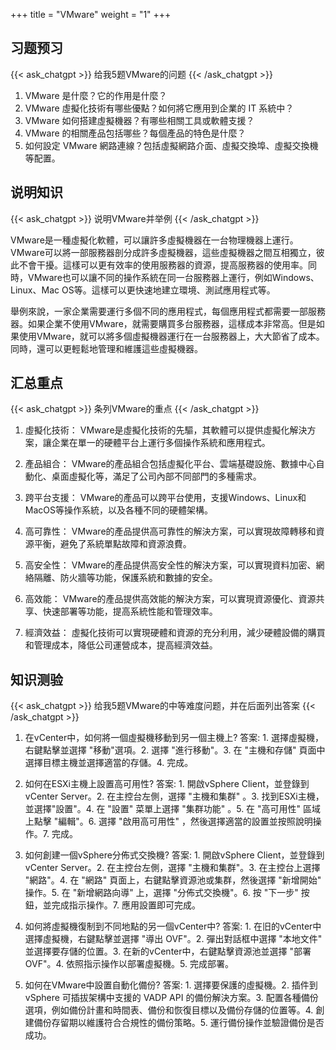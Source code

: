 +++
title = "VMware"
weight = "1"
+++
## 习题预习
{{< ask_chatgpt >}}
给我5题VMware的问题
{{< /ask_chatgpt >}}



1. VMware 是什麼？它的作用是什麼？
2. VMware 虛擬化技術有哪些優點？如何將它應用到企業的 IT 系統中？
3. VMware 如何搭建虛擬機器？有哪些相關工具或軟體支援？
4. VMware 的相關產品包括哪些？每個產品的特色是什麼？
5. 如何設定 VMware 網路連線？包括虛擬網路介面、虛擬交換埠、虛擬交換機等配置。   

## 说明知识
{{< ask_chatgpt >}}
说明VMware并举例
{{< /ask_chatgpt >}}



VMware是一種虛擬化軟體，可以讓許多虛擬機器在一台物理機器上運行。VMware可以將一部服務器剖分成許多虛擬機器，這些虛擬機器之間互相獨立，彼此不會干擾。這樣可以更有效率的使用服務器的資源，提高服務器的使用率。同時，VMware也可以讓不同的操作系統在同一台服務器上運行，例如Windows、Linux、Mac OS等。這樣可以更快速地建立環境、測試應用程式等。

舉例來說，一家企業需要運行多個不同的應用程式，每個應用程式都需要一部服務器。如果企業不使用VMware，就需要購買多台服務器，這樣成本非常高。但是如果使用VMware，就可以將多個虛擬機器運行在一台服務器上，大大節省了成本。同時，還可以更輕鬆地管理和維護這些虛擬機器。   

## 汇总重点
{{< ask_chatgpt >}}
条列VMware的重点
{{< /ask_chatgpt >}}



1. 虛擬化技術：
VMware是虛擬化技術的先驅，其軟體可以提供虛擬化解決方案，讓企業在單一的硬體平台上運行多個操作系統和應用程式。

2. 產品組合：
VMware的產品組合包括虛擬化平台、雲端基礎設施、數據中心自動化、桌面虛擬化等，滿足了公司內部不同部門的多種需求。

3. 跨平台支援：
VMware的產品可以跨平台使用，支援Windows、Linux和MacOS等操作系統，以及各種不同的硬體架構。

4. 高可靠性：
VMware的產品提供高可靠性的解決方案，可以實現故障轉移和資源平衡，避免了系統單點故障和資源浪費。

5. 高安全性：
VMware的產品提供高安全性的解決方案，可以實現資料加密、網絡隔離、防火牆等功能，保護系統和數據的安全。

6. 高效能：
VMware的產品提供高效能的解決方案，可以實現資源優化、資源共享、快速部署等功能，提高系統性能和管理效率。

7. 經濟效益：
虛擬化技術可以實現硬體和資源的充分利用，減少硬體設備的購買和管理成本，降低公司運營成本，提高經濟效益。   

## 知识测验
{{< ask_chatgpt >}}
给我5题VMware的中等难度问题，并在后面列出答案
{{< /ask_chatgpt >}}



1. 在vCenter中，如何將一個虛擬機移動到另一個主機上?
答案: 1. 選擇虛擬機，右鍵點擊並選擇 "移動"選項。2. 選擇 "進行移動"。3. 在 "主機和存儲" 頁面中選擇目標主機並選擇適當的存儲。4. 完成。

2. 如何在ESXi主機上設置高可用性?
答案: 1. 開啟vSphere Client，並登錄到vCenter Server。2. 在主控台左側，選擇 "主機和集群" 。3. 找到ESXi主機，並選擇"設置"。4. 在 "設置" 菜單上選擇 "集群功能" 。5. 在 "高可用性" 區域上點擊 "編輯"。6. 選擇 "啟用高可用性" ，然後選擇適當的設置並按照說明操作。7. 完成。

3. 如何創建一個vSphere分佈式交換機?
答案: 1. 開啟vSphere Client，並登錄到vCenter Server。2. 在主控台左側，選擇 "主機和集群"。3. 在主控台上選擇 "網路"。4. 在 "網路" 頁面上，右鍵點擊資源池或集群，然後選擇 "新增開始" 操作。5. 在 "新增網路向導" 上，選擇 "分佈式交換機"。6. 按 "下一步" 按鈕，並完成指示操作。7. 應用設置即可完成。

4. 如何將虛擬機復制到不同地點的另一個vCenter中?
答案: 1. 在旧的vCenter中選擇虛擬機，右鍵點擊並選擇 "導出 OVF"。2. 彈出對話框中選擇 "本地文件" 並選擇要存儲的位置。3. 在新的vCenter中，右鍵點擊資源池並選擇 "部署 OVF"。4. 依照指示操作以部署虛擬機。5. 完成部署。

5. 如何在VMware中設置自動化備份?
答案: 1. 選擇要保護的虛擬機。2. 插件到 vSphere 可插拔架構中支援的 VADP API 的備份解決方案。3. 配置各種備份選項，例如備份計畫和時間表、備份和恢復目標以及備份存儲的位置等。4. 創建備份存留期以維護符合合規性的備份策略。5. 運行備份操作並驗證備份是否成功。   

